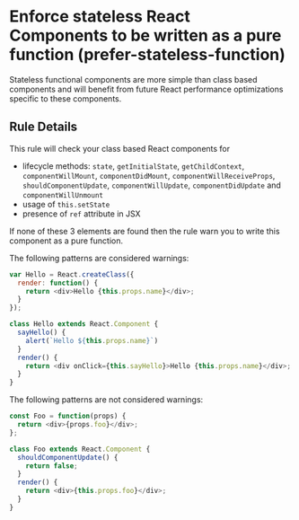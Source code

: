 # Enforce stateless React Components to be written as a pure function (prefer-stateless-function)

Stateless functional components are more simple than class based components and will benefit from future React performance optimizations specific to these components.

## Rule Details

This rule will check your class based React components for

* lifecycle methods: `state`, `getInitialState`, `getChildContext`, `componentWillMount`, `componentDidMount`, `componentWillReceiveProps`, `shouldComponentUpdate`, `componentWillUpdate`, `componentDidUpdate` and `componentWillUnmount`
* usage of `this.setState`
* presence of `ref` attribute in JSX

If none of these 3 elements are found then the rule warn you to write this component as a pure function.

The following patterns are considered warnings:

```js
var Hello = React.createClass({
  render: function() {
    return <div>Hello {this.props.name}</div>;
  }
});
```

```js
class Hello extends React.Component {
  sayHello() {
    alert(`Hello ${this.props.name}`)
  }
  render() {
    return <div onClick={this.sayHello}>Hello {this.props.name}</div>;
  }
}
```

The following patterns are not considered warnings:

```js
const Foo = function(props) {
  return <div>{props.foo}</div>;
};
```

```js
class Foo extends React.Component {
  shouldComponentUpdate() {
    return false;
  }
  render() {
    return <div>{this.props.foo}</div>;
  }
}
```
